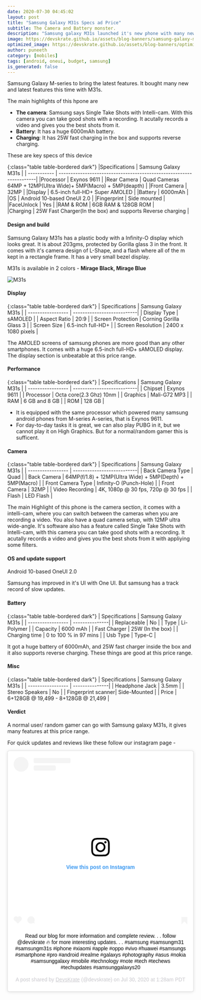 ```yaml
---
date: 2020-07-30 04:45:02
layout: post
title: "Samsung Galaxy M31s Specs ad Price"
subtitle: The Camera and Battery monster.
description: "Samsung galaxy M31s launched it's new phone with many new features, the main highlight is the camera, and the battery is 6000mAh with 25W fast charging.."
image: https://devskrate.github.io/assets/blog-banners/samsung-galaxy-m31s-2020.jpg
optimized_image: https://devskrate.github.io/assets/blog-banners/optimized/samsung-galaxy-m31s-2020.webp
author: puneeth
category: [mobiles]
tags: [android, oneui, budget, samsung]
is_generated: false
---
```


Samsung Galaxy M-series to bring the latest features. It bought many new and latest features this time with M31s.

The main highlights of this hpone are

- **The camera**:
    Samsung says Single Take Shots with Intelli-cam.
    With this camera you can take good shots with a recording. It acutally records a video and gives you the best shots from it.
- **Battery**:
    It has a huge 6000mAh battery.
- **Charging**:
    It has 25W fast charging in the box and supports reverse charging.

These are key specs of this device 

{:class="table table-bordered dark"}
|Specifications    | Samsung Galaxy M31s                                                 | 
| -----------      | --------------------------------------------------------------------| 
|Processor         | Exynos 9611                                                         | 
|Rear Camera       | Quad Cameras 64MP + 12MP(Ultra Wide)+ 5MP(Macro) + 5MP(deapth)      | 
|Front Camera      | 32MP                                                                | 
|Display           | 6.5-inch full-HD+ Super AMOLED                                      | 
|Battery           | 6000mAh                                                             | 
|OS                | Android 10-based OneUI 2.0                                          | 
|Fingerprint       | Side mounted                                                        | 
|FaceUnlock        | Yes                                                                 |
|RAM & ROM         | 6GB RAM & 128GB ROM                                                 |  
|Charging          | 25W Fast Charger(In the box) and supports Reverse charging          |


#### Design and build

Samsung Galaxy M31s has a plastic body with a Infinity-O display which looks great.
It is about 203gms, protected by Gorilla glass 3 in the front.
It comes with it's camera design of L-Shape, and a flash where all of the m kept in a rectangle frame. It has a very small bezel display.

M31s is available in 2 colors  - **Mirage Black, Mirage Blue**


![M31s](https://devskrate.github.io/assets/images/samsung/m-series/samsung-galaxy-m31s-1.jpg)

#### Display 

{:class="table table-bordered dark"}
| Specifications     | Samsung Galaxy M31s        | 
| -----------------  | ---------------------------| 
| Display Type	     | sAMOLED                    |
| Aspect Ratio	     | 20:9                       |
| Screen Protection	 | Corning Gorilla Glass 3    |
| Screen Size	     | 6.5-inch full-HD+          |
| Screen Resolution	 | 2400 x 1080 pixels         |

The AMOLED screens of samsung phones are more good than any other smartphones. It comes with a huge 6.5-inch full-HD+ sAMOLED display. The display section is unbeatable at this price range.

#### Performance 

{:class="table table-bordered dark"}
| Specifications     | Samsung Galaxy M31s        | 
| -----------------  | ---------------------------| 
| Chipset     	     | Exynos 9611                |
| Processor       	 | Octa core(2.3 Ghz) 10nm    |
| Graphics           | Mali-G72 MP3               |
| RAM        	     | 6 GB  and 8 GB             |
| ROM             	 | 128 GB                     |

+ It is equipped with the same processor which powered many samsung android phones from M-series A-series, that is  Exynos 9611.
+ For day-to-day tasks it is great, we can also play PUBG in it, but we cannot play it on High Graphics. But for a normal/random gamer this is sufficent.

#### Camera

{:class="table table-bordered dark"}
| Specifications     | Samsung Galaxy M31s        | 
| -----------------  | ---------------------------| 
| Back Camera Type   | Quad                       |
| Back Camera        | 64MP(f/1.8) + 12MP(Ultra Wide) + 5MP(Depth) + 5MP(Macro) |
| Front Camera Type  | Infinity-O (Punch-Hole)    |
| Front Camera       | 32MP                       |
| Video Recording	 | 4K, 1080p @ 30 fps, 720p @ 30 fps |
| Flash              | LED Flash                  |

The main Highlight of this phone is the camera section, it comes with a intelli-cam, where you can switch between the cameras when you are recording a video. You also have a quad camera setup, with 12MP ultra wide-angle. It's software also has a feature called Single Take Shots with Intelli-cam, with this camera you can take good shots with a recording. It acutally records a video and gives you the best shots from it with appliying some filters.

#### OS and update support
Android 10-based OneUI 2.0 

Samsung has improved in it's UI with One UI. But samsung has a track record of slow updates.

#### Battery

{:class="table table-bordered dark"}
| Specifications     | Samsung Galaxy M31s  | 
| -----------------  | ---------------| 
| Replaceable	     | No             |
| Type	             | Li-Polymer     |
| Capacity           | 6000 mAh       |
| Fast Charger       | 25W (In the box)   |
| Charging time      | 0 to 100 % in 97 mins |
| Usb Type           | Type-C                |

It got a huge battery of 6000mAh, and 25W fast charger inside the box and it also supports reverse charging. These things are good at this price range.

#### Misc 

{:class="table table-bordered dark"}
| Specifications     | Samsung Galaxy M31s  | 
| -----------------  | ---------------| 
| Headphone Jack     | 3.5mm          |
| Stereo Speakers    | No             |
| Fingerprint scanner| Side-Mounted   |
| Price              | 6+128GB @ 19,499 - 8+128GB @ 21,499 |

#### Verdict 
A normal user/ random gamer can go with Samsung galaxy M31s, it gives many features at this price range.

For quick updates and reviews like these follow our instagram page -

<center>
  <blockquote class="instagram-media" data-instgrm-captioned data-instgrm-permalink="https://www.instagram.com/p/CDQnBQCFGOe/?utm_source=ig_embed&amp;utm_campaign=loading" data-instgrm-version="12" style=" background:#FFF; border:0; border-radius:3px; box-shadow:0 0 1px 0 rgba(0,0,0,0.5),0 1px 10px 0 rgba(0,0,0,0.15); margin: 1px; max-width:540px; min-width:326px; padding:0; width:99.375%; width:-webkit-calc(100% - 2px); width:calc(100% - 2px);"><div style="padding:16px;"> <a href="https://www.instagram.com/p/CDQnBQCFGOe/?utm_source=ig_embed&amp;utm_campaign=loading" style=" background:#FFFFFF; line-height:0; padding:0 0; text-align:center; text-decoration:none; width:100%;" target="_blank"> <div style=" display: flex; flex-direction: row; align-items: center;"> <div style="background-color: #F4F4F4; border-radius: 50%; flex-grow: 0; height: 40px; margin-right: 14px; width: 40px;"></div> <div style="display: flex; flex-direction: column; flex-grow: 1; justify-content: center;"> <div style=" background-color: #F4F4F4; border-radius: 4px; flex-grow: 0; height: 14px; margin-bottom: 6px; width: 100px;"></div> <div style=" background-color: #F4F4F4; border-radius: 4px; flex-grow: 0; height: 14px; width: 60px;"></div></div></div><div style="padding: 19% 0;"></div> <div style="display:block; height:50px; margin:0 auto 12px; width:50px;"><svg width="50px" height="50px" viewBox="0 0 60 60" version="1.1" xmlns="https://www.w3.org/2000/svg" xmlns:xlink="https://www.w3.org/1999/xlink"><g stroke="none" stroke-width="1" fill="none" fill-rule="evenodd"><g transform="translate(-511.000000, -20.000000)" fill="#000000"><g><path d="M556.869,30.41 C554.814,30.41 553.148,32.076 553.148,34.131 C553.148,36.186 554.814,37.852 556.869,37.852 C558.924,37.852 560.59,36.186 560.59,34.131 C560.59,32.076 558.924,30.41 556.869,30.41 M541,60.657 C535.114,60.657 530.342,55.887 530.342,50 C530.342,44.114 535.114,39.342 541,39.342 C546.887,39.342 551.658,44.114 551.658,50 C551.658,55.887 546.887,60.657 541,60.657 M541,33.886 C532.1,33.886 524.886,41.1 524.886,50 C524.886,58.899 532.1,66.113 541,66.113 C549.9,66.113 557.115,58.899 557.115,50 C557.115,41.1 549.9,33.886 541,33.886 M565.378,62.101 C565.244,65.022 564.756,66.606 564.346,67.663 C563.803,69.06 563.154,70.057 562.106,71.106 C561.058,72.155 560.06,72.803 558.662,73.347 C557.607,73.757 556.021,74.244 553.102,74.378 C549.944,74.521 548.997,74.552 541,74.552 C533.003,74.552 532.056,74.521 528.898,74.378 C525.979,74.244 524.393,73.757 523.338,73.347 C521.94,72.803 520.942,72.155 519.894,71.106 C518.846,70.057 518.197,69.06 517.654,67.663 C517.244,66.606 516.755,65.022 516.623,62.101 C516.479,58.943 516.448,57.996 516.448,50 C516.448,42.003 516.479,41.056 516.623,37.899 C516.755,34.978 517.244,33.391 517.654,32.338 C518.197,30.938 518.846,29.942 519.894,28.894 C520.942,27.846 521.94,27.196 523.338,26.654 C524.393,26.244 525.979,25.756 528.898,25.623 C532.057,25.479 533.004,25.448 541,25.448 C548.997,25.448 549.943,25.479 553.102,25.623 C556.021,25.756 557.607,26.244 558.662,26.654 C560.06,27.196 561.058,27.846 562.106,28.894 C563.154,29.942 563.803,30.938 564.346,32.338 C564.756,33.391 565.244,34.978 565.378,37.899 C565.522,41.056 565.552,42.003 565.552,50 C565.552,57.996 565.522,58.943 565.378,62.101 M570.82,37.631 C570.674,34.438 570.167,32.258 569.425,30.349 C568.659,28.377 567.633,26.702 565.965,25.035 C564.297,23.368 562.623,22.342 560.652,21.575 C558.743,20.834 556.562,20.326 553.369,20.18 C550.169,20.033 549.148,20 541,20 C532.853,20 531.831,20.033 528.631,20.18 C525.438,20.326 523.257,20.834 521.349,21.575 C519.376,22.342 517.703,23.368 516.035,25.035 C514.368,26.702 513.342,28.377 512.574,30.349 C511.834,32.258 511.326,34.438 511.181,37.631 C511.035,40.831 511,41.851 511,50 C511,58.147 511.035,59.17 511.181,62.369 C511.326,65.562 511.834,67.743 512.574,69.651 C513.342,71.625 514.368,73.296 516.035,74.965 C517.703,76.634 519.376,77.658 521.349,78.425 C523.257,79.167 525.438,79.673 528.631,79.82 C531.831,79.965 532.853,80.001 541,80.001 C549.148,80.001 550.169,79.965 553.369,79.82 C556.562,79.673 558.743,79.167 560.652,78.425 C562.623,77.658 564.297,76.634 565.965,74.965 C567.633,73.296 568.659,71.625 569.425,69.651 C570.167,67.743 570.674,65.562 570.82,62.369 C570.966,59.17 571,58.147 571,50 C571,41.851 570.966,40.831 570.82,37.631"></path></g></g></g></svg></div><div style="padding-top: 8px;"> <div style=" color:#3897f0; font-family:Arial,sans-serif; font-size:14px; font-style:normal; font-weight:550; line-height:18px;"> View this post on Instagram</div></div><div style="padding: 12.5% 0;"></div> <div style="display: flex; flex-direction: row; margin-bottom: 14px; align-items: center;"><div> <div style="background-color: #F4F4F4; border-radius: 50%; height: 12.5px; width: 12.5px; transform: translateX(0px) translateY(7px);"></div> <div style="background-color: #F4F4F4; height: 12.5px; transform: rotate(-45deg) translateX(3px) translateY(1px); width: 12.5px; flex-grow: 0; margin-right: 14px; margin-left: 2px;"></div> <div style="background-color: #F4F4F4; border-radius: 50%; height: 12.5px; width: 12.5px; transform: translateX(9px) translateY(-18px);"></div></div><div style="margin-left: 8px;"> <div style=" background-color: #F4F4F4; border-radius: 50%; flex-grow: 0; height: 20px; width: 20px;"></div> <div style=" width: 0; height: 0; border-top: 2px solid transparent; border-left: 6px solid #f4f4f4; border-bottom: 2px solid transparent; transform: translateX(16px) translateY(-4px) rotate(30deg)"></div></div><div style="margin-left: auto;"> <div style=" width: 0px; border-top: 8px solid #F4F4F4; border-right: 8px solid transparent; transform: translateY(16px);"></div> <div style=" background-color: #F4F4F4; flex-grow: 0; height: 12px; width: 16px; transform: translateY(-4px);"></div> <div style=" width: 0; height: 0; border-top: 8px solid #F4F4F4; border-left: 8px solid transparent; transform: translateY(-4px) translateX(8px);"></div></div></div></a> <p style=" margin:8px 0 0 0; padding:0 4px;"> <a href="https://www.instagram.com/p/CDQnBQCFGOe/?utm_source=ig_embed&amp;utm_campaign=loading" style=" color:#000; font-family:Arial,sans-serif; font-size:14px; font-style:normal; font-weight:normal; line-height:17px; text-decoration:none; word-wrap:break-word;" target="_blank">Read our blog for more information and complete review. . . follow @devskrate 🔥 for more interesting updates. . . #samsung #samsungm31 #samsungm31s #iphone #xiaomi #apple #oppo #vivo #huawei #samsungs #smartphone #pro #android #realme #galaxys #photography #asus #nokia #samsunggalaxy #mobile #technology #note #tech #techews #techupdates #samsunggalaxys20</a></p> <p style=" color:#c9c8cd; font-family:Arial,sans-serif; font-size:14px; line-height:17px; margin-bottom:0; margin-top:8px; overflow:hidden; padding:8px 0 7px; text-align:center; text-overflow:ellipsis; white-space:nowrap;">A post shared by <a href="https://www.instagram.com/devskrate/?utm_source=ig_embed&amp;utm_campaign=loading" style=" color:#c9c8cd; font-family:Arial,sans-serif; font-size:14px; font-style:normal; font-weight:normal; line-height:17px;" target="_blank"> DevsKrate</a> (@devskrate) on <time style=" font-family:Arial,sans-serif; font-size:14px; line-height:17px;" datetime="2020-07-30T08:28:27+00:00">Jul 30, 2020 at 1:28am PDT</time></p></div></blockquote> <script async src="//www.instagram.com/embed.js"></script>
</center>
